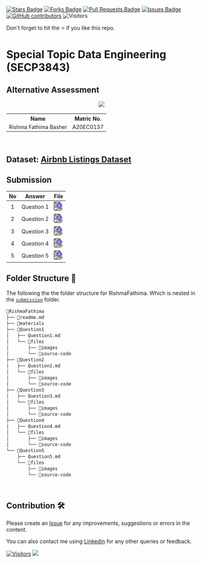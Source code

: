<a href="https://github.com/drshahizan/SECP3843/stargazers"><img src="https://img.shields.io/github/stars/drshahizan/SECP3843" alt="Stars Badge"/></a>
<a href="https://github.com/drshahizan/SECP3843/network/members"><img src="https://img.shields.io/github/forks/drshahizan/SECP3843" alt="Forks Badge"/></a>
<a href="https://github.com/drshahizan/SECP3843/pulls"><img src="https://img.shields.io/github/issues-pr/drshahizan/SECP3843" alt="Pull Requests Badge"/></a>
<a href="https://github.com/drshahizan/SECP3843/issues"><img src="https://img.shields.io/github/issues/drshahizan/SECP3843" alt="Issues Badge"/></a>
<a href="https://github.com/drshahizan/SECP3843/graphs/contributors"><img alt="GitHub contributors" src="https://img.shields.io/github/contributors/drshahizan/SECP3843?color=2b9348"></a>
![Visitors](https://api.visitorbadge.io/api/visitors?path=https%3A%2F%2Fgithub.com%2Fdrshahizan%2FSECP3843&labelColor=%23d9e3f0&countColor=%23697689&style=flat)

Don't forget to hit the :star: if you like this repo.

# Special Topic Data Engineering (SECP3843)

## Alternative Assessment

<p align="center">
  <img height="200px" src="https://github.com/drshahizan/SECP3843/assets/120614334/0330ae8f-1c44-4351-bd79-6aab41336df8" />
</p>

<table align="center">
  <tr>
    <th>Name</th>
    <th>Matric No.</th>
  </tr>
  <tr>
    <td>Rishma Fathima Basher</td>
    <td>A20EC0137</td>
  </tr>
</table>
<br>

## Dataset: [Airbnb Listings Dataset](https://github.com/drshahizan/dataset/tree/c8e9f4a7cbdb0c1b78ca2c73915ff56ceeb50e70/mongodb/05-airbnb)

## Submission

| No | Answer | File |
| :-----: | ----- | :------: |
| 1 | Question 1 | <a href="./Question1/Question1.md"><img src="../../images/answer.png" width="24px" height="24px"></a> |
| 2 | Question 2 | <a href="./Question2/Question2.md"><img src="../../images/answer.png" width="24px" height="24px"></a> |
| 3 | Question 3 | <a href="./Question3/Question3.md"><img src="../../images/answer.png" width="24px" height="24px"></a> |
| 4 | Question 4 | <a href="./Question4/Question4.md"><img src="../../images/answer.png" width="24px" height="24px"></a> |
| 5 | Question 5 | <a href="./Question5/Question5.md"><img src="../../images/answer.png" width="24px" height="24px"></a> |

## Folder Structure 📂
The following the the folder structure for RishmaFathima. Which is nested in the [`submission`](../) folder.

```
📁RishmaFathima
├── 📄readme.md
├── 📁materials
├── 📁Question1
│   ├── Question1.md
│   └── 📁files
│       ├── 📁images
│       └── 📁source-code
├── 📁Question2
│   ├── Question2.md
│   └── 📁files
│       ├── 📁images
│       └── 📁source-code
├── 📁Question3
│   ├── Question3.md
│   └── 📁files
│       ├── 📁images
│       └── 📁source-code
├── 📁Question4
│   ├── Question4.md
│   └── 📁files
│       ├── 📁images
│       └── 📁source-code
└── 📁Question5
    ├── Question5.md
    └── 📁files
        ├── 📁images
        └── 📁source-code
```
<br>



## Contribution 🛠️
Please create an [Issue](https://github.com/drshahizan/special-topic-data-engineering/issues) for any improvements, suggestions or errors in the content.

You can also contact me using [Linkedin](https://www.linkedin.com/in/drshahizan/) for any other queries or feedback.

[![Visitors](https://api.visitorbadge.io/api/visitors?path=https%3A%2F%2Fgithub.com%2Fdrshahizan&labelColor=%23697689&countColor=%23555555&style=plastic)](https://visitorbadge.io/status?path=https%3A%2F%2Fgithub.com%2Fdrshahizan)
![](https://hit.yhype.me/github/profile?user_id=81284918)

